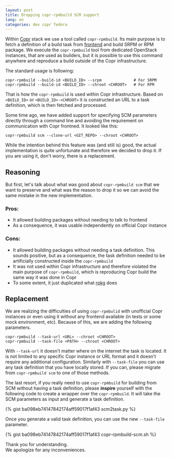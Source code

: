 ```yaml
---
layout: post
title: Dropping copr-rpmbuild SCM support
lang: en
categories: dev copr fedora
---
```


Within [Copr](https://copr.fedorainfracloud.org/) stack we use a tool called `copr-rpmbuild`. Its main purpose is to fetch a definition of a build task from [frontend](https://copr.fedorainfracloud.org/) and build SRPM or RPM package. We execute the `copr-rpmbuild` tool from dedicated OpenStack instances, that are used as builders, but it is possible to use this command anywhere and reproduce a build outside of the Copr infrastructure.

The standard usage is following:

	copr-rpmbuild --build-id <BUILD_ID> --srpm              # For SRPM
	copr-rpmbuild --build-id <BUILD_ID> --chroot <CHROOT>   # For RPM

That is how the `copr-rpmbuild` is used within Copr infrastructure. Based on `<BUILD_ID>` or `<BUILD_ID>-<CHROOT>` it is constructed an URL to a task definition, which is then fetched and processed.

Some time ago, we have added support for specifying SCM parameters directly through a command line and avoiding the requirement on communication with Copr frontned. It looked like this:

    copr-rpmbuild scm --clone-url <GIT_REPO> --chroot <CHROOT>

While the intention behind this feature was (and still is) good, the actual implementation is quite unfortunate and therefore we decided to drop it. If you are using it, don't worry, there is a replacement.


## Reasoning

But first, let's talk about what was good about `copr-rpmbuild scm` that we want to preserve and what was the reason to drop it so we can avoid the same mistake in the new implementation.

### Pros:
- It allowed building packages without needing to talk to frontend
- As a consequence, it was usable independently on official Copr instance

### Cons:
- It allowed building packages without needing a task definition. This sounds positive, but as a consequence, the task definition needed to be artificially constructed inside the `copr-rpmbuild`
- It was not used within Copr infrastructure and therefore violated the main purpose of `copr-rpmbuild`, which is reproducing Copr build the same way it was done in Copr
- To some extent, it just duplicated what [rpkg](https://pagure.io/rpkg-util) does


## Replacement

We are realizing the difficulties of using `copr-rpmbulid` with unofficial Copr instances or even using it without any frontend available (in tests or some mock environment, etc). Because of this, we are adding the following parameters.

	copr-rpmbuild --task-url <URL> --chroot <CHROOT>
	copr-rpmbuild --task-file <PATH> --chroot <CHROOT>

With `--task-url` it doesn't matter where on the internet the task is located. It is not limited to any specific Copr instance or URL format and it doesn't require any additional configuration. Similarly with `--task-file` you can use any task definition that you have locally stored. If you can, please migrate from `copr-rpmbuild scm` to one of those methods.

The last resort, if you really need to use `copr-rpmbuild` for building from SCM without having a task definition, please **inspire** yourself with the following code to create a wrapper over the `copr-rpmbuild`. It will take the SCM parameters as input and generate a task definition.

{% gist ba098eb74147842174aff59017f1af43 scm2task.py %}

Once you generate a valid task definition, you can use the new `--task-file` parameter.

{% gist ba098eb74147842174aff59017f1af43 copr-rpmbuild-scm.sh %}

Thank you for understanding.<br>
We apologize for any inconveniences.
